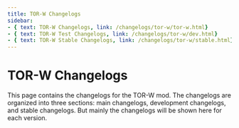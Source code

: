 ```yaml
---
title: TOR-W Changelogs
sidebar:
- { text: TOR-W Changelogs, link: /changelogs/tor-w/tor-w.html}
- { text: TOR-W Test Changelogs, link: /changelogs/tor-w/dev.html}
- { text: TOR-W Stable Changelogs, link: /changelogs/tor-w/stable.html}
---
```

# TOR-W Changelogs
This page contains the changelogs for the TOR-W mod. The changelogs are organized into three sections: main changelogs, development changelogs, and stable changelogs. But mainly the changelogs will be shown here for each version.